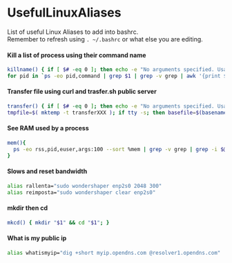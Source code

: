 # UsefulLinuxAliases
List of useful Linux Aliases to add into bashrc.  
Remember to refresh using `. ~/.bashrc` or what else you are editing.

#### Kill a list of process using their command name
```bash
killname() { if [ $# -eq 0 ]; then echo -e "No arguments specified. Usage:\nkillname commandname"; return 1; fi
for pid in `ps -eo pid,command | grep $1 | grep -v grep | awk '{print $1}'` ; do kill $pid; done }
```

#### Transfer file using curl and trasfer.sh public server
```bash
transfer() { if [ $# -eq 0 ]; then echo -e "No arguments specified. Usage:\necho transfer /tmp/test.md\ncat /tmp/test.md | transfer test.md"; return 1; fi 
tmpfile=$( mktemp -t transferXXX ); if tty -s; then basefile=$(basename "$1" | sed -e 's/[^a-zA-Z0-9._-]/-/g'); curl --progress-bar --upload-file "$1" "https://transfer.sh/$basefile" >> $tmpfile; else curl --progress-bar --upload-file "-" "https://transfer.sh/$1" >> $tmpfile ; fi; cat $tmpfile; rm -f $tmpfile; echo "";} 
```

#### See RAM used by a process
```bash
mem(){
  ps -eo rss,pid,euser,args:100 --sort %mem | grep -v grep | grep -i $@ | awk '{ sum += $1; printf $1/1024 "MB"; $1=""; print } END { print "Total memory usage: " sum/1024 "MB" }'
}
```

#### Slows and reset bandwidth
```bash
alias rallenta="sudo wondershaper enp2s0 2048 300"
alias reimposta="sudo wondershaper clear enp2s0"
```

#### mkdir then cd
```bash
mkcd() { mkdir "$1" && cd "$1"; }
```

#### What is my public ip
```bash
alias whatismyip="dig +short myip.opendns.com @resolver1.opendns.com"
```
